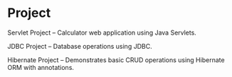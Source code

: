 # Project
Servlet Project – Calculator web application using Java Servlets.

JDBC Project – Database operations using JDBC.

Hibernate Project – Demonstrates basic CRUD operations using Hibernate ORM with annotations.
